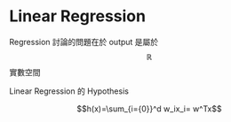 # Linear Regression

Regression 討論的問題在於 output 是屬於 $$\mathbb{R}$$ 實數空間

Linear Regression 的 Hypothesis

$$h(x)=\sum_{i={0}}^d w_ix_i= w^Tx$$